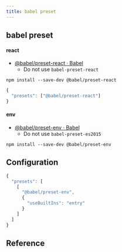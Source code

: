 ```yaml
---
title: babel preset
---
```


## babel preset


#### react
* [@babel/preset\-react · Babel](https://babeljs.io/docs/en/babel-preset-react)
    * Do not use `babel-preset-react`

```
npm install --save-dev @babel/preset-react
```

```javascript
{
  "presets": ["@babel/preset-react"]
}
```

#### env
* [@babel/preset\-env · Babel](https://babeljs.io/docs/en/babel-preset-env)
    * Do not use `babel-preset-es2015`

```
npm install --save-dev @babel/preset-env
```

## Configuration

```javascript
{
  "presets": [
    [
      "@babel/preset-env",
      {
        "useBuiltIns": "entry"
      }
    ]
  ]
}
```

## Reference

